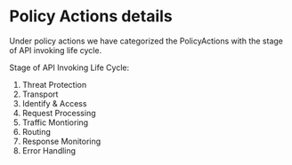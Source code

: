 # Policy Actions details
Under policy actions we have categorized the PolicyActions with the stage of API invoking life cycle.


Stage of API Invoking Life Cycle:
1. Threat Protection
2. Transport
3. Identify & Access
4. Request Processing
5. Traffic Montioring
6. Routing
7. Response Monitoring
8. Error Handling
